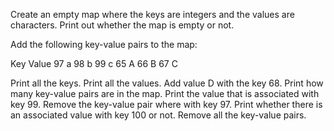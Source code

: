 Create an empty map where the keys are integers and the values are characters.
Print out whether the map is empty or not.

Add the following key-value pairs to the map:

Key	Value
97	a
98	b
99	c
65	A
66	B
67	C

Print all the keys.
Print all the values.
Add value D with the key 68.
Print how many key-value pairs are in the map.
Print the value that is associated with key 99.
Remove the key-value pair where with key 97.
Print whether there is an associated value with key 100 or not.
Remove all the key-value pairs.
